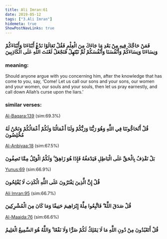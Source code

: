 ```yaml
---
title: Ali Imran:61
date: 2019-05-12
tags: ["3.Ali Imran"]
hidemeta: true 
ShowPostNavLinks: true 
---
```

### فَمَنْ حَاجَّكَ فِيهِ مِنْ بَعْدِ مَا جَاءَكَ مِنَ الْعِلْمِ فَقُلْ تَعَالَوْا نَدْعُ أَبْنَاءَنَا وَأَبْنَاءَكُمْ وَنِسَاءَنَا وَنِسَاءَكُمْ وَأَنْفُسَنَا وَأَنْفُسَكُمْ ثُمَّ نَبْتَهِلْ فَنَجْعَلْ لَعْنَتَ اللَّهِ عَلَى الْكَاذِبِينَ
### meaning: 
Should anyone argue with you concerning him, after the knowledge that has come to you, say, ‘Come! Let us call our sons and your sons, our women and your women, our souls and your souls, then let us pray earnestly, and call down Allah’s curse upon the liars.’
### similar verses: 

[Al-Baqara:139](/2/139) (sim:69.3%)

### قُلْ أَتُحَاجُّونَنَا فِي اللَّهِ وَهُوَ رَبُّنَا وَرَبُّكُمْ وَلَنَا أَعْمَالُنَا وَلَكُمْ أَعْمَالُكُمْ وَنَحْنُ لَهُ مُخْلِصُونَ

[Al-Anbiyaa:18](/21/18) (sim:67.5%)

### بَلْ نَقْذِفُ بِالْحَقِّ عَلَى الْبَاطِلِ فَيَدْمَغُهُ فَإِذَا هُوَ زَاهِقٌ ۚ وَلَكُمُ الْوَيْلُ مِمَّا تَصِفُونَ

[Yunus:69](/10/69) (sim:66.9%)

### قُلْ إِنَّ الَّذِينَ يَفْتَرُونَ عَلَى اللَّهِ الْكَذِبَ لَا يُفْلِحُونَ

[Ali Imran:95](/3/95) (sim:66.7%)

### قُلْ صَدَقَ اللَّهُ ۗ فَاتَّبِعُوا مِلَّةَ إِبْرَاهِيمَ حَنِيفًا وَمَا كَانَ مِنَ الْمُشْرِكِينَ

[Al-Maaida:76](/5/76) (sim:66.6%)

### قُلْ أَتَعْبُدُونَ مِنْ دُونِ اللَّهِ مَا لَا يَمْلِكُ لَكُمْ ضَرًّا وَلَا نَفْعًا ۚ وَاللَّهُ هُوَ السَّمِيعُ الْعَلِيمُ
